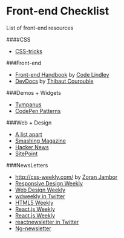 # Front-end Checklist
List of front-end resources

####CSS
- <a href="https://css-tricks.com/" target="_blank">CSS-tricks</a>

###Front-end 
- <a href="https://www.gitbook.com/book/frontendmasters/front-end-handbook/details" target="_blank">Front-end Handbook</a> 
by <a href="http://codylindley.com/" target="_blank">Code Lindley</a>
- <a href="http://devdocs.io/" target="_blank">DevDocs</a> by <a href="http://thibaut.me/" target="_blank">Thibaut Courouble</a>

###Demos + Widgets
- <a href="http://tympanus.net/codrops/" target="_blank">Tympanus</a>
- <a href="http://codepen.io/patterns/" target="_blank">CodePen Patterns</a>

###Web + Design
- <a href="http://alistapart.com/" target="_blank">A list apart</a>
- <a href="http://www.smashingmagazine.com/" target="_blank">Smashing Magazine</a>
- <a href="https://news.ycombinator.com/" target="_blank">Hacker News</a>
- <a href="http://www.sitepoint.com/" target="_blank">SitePoint</a>

###NewsLetters
- <a href="Css Weekly" target="_blank">http://css-weekly.com/</a> by <a href="https://twitter.com/ZoranJambor" target="_blank">Zoran Jambor</a>
- <a href="https://responsivedesign.is/" target="_blank">Responsive Design Weekly</a>
- <a href="https://web-design-weekly.com/" target="_blank">Web Design Weekly</a>
 - <a href="https://twitter.com/wdweekly" target="_blank">wdweekly in Twitter</a>
- <a href="http://html5weekly.com/" target="_blank">HTML5 Weekly</a>
- <a href="http://reactjsnewsletter.com/" target="_blank">React.js Weekly</a>
- [React.js Weekly](http://reactjsnewsletter.com/)
 - <a href="https://twitter.com/reactnewsletter" target="_blank">reactnewsletter in Twitter</a>
- <a href="http://cur.ng-newsletter.com/" target="_blank">Ng-newsletter</a>
